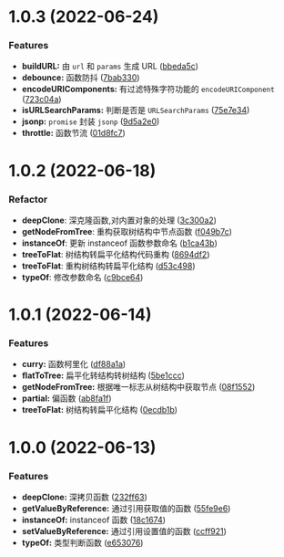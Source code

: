 <!--
 * @Author: Chengbotao
 * @Date: 2022-06-15 09:27:24
-->

# 1.0.3 (2022-06-24)

### Features

- **buildURL:** 由 `url` 和 `params` 生成 URL ([bbeda5c](https://github.com/chengbotao/billows/commit/bbeda5cf111c0bf2ad41071178081f6ecbb2aca9))
- **debounce:** 函数防抖 ([7bab330](https://github.com/chengbotao/billows/commit/7bab330422433e78176013b11660f032302f6ea9))
- **encodeURIComponents:** 有过滤特殊字符功能的 `encodeURIComponent` ([723c04a](https://github.com/chengbotao/billows/commit/723c04af531a40297b1f13db0e2a7e6b2402ec5a))
- **isURLSearchParams:** 判断是否是 `URLSearchParams` ([75e7e34](https://github.com/chengbotao/billows/commit/75e7e344eabac10996fd4a78a2f611e6d55ec1a5))
- **jsonp:** `promise` 封装 `jsonp` ([9d5a2e0](https://github.com/chengbotao/billows/commit/9d5a2e018214bba7fd4d40bf00ad34acdbefe23e))
- **throttle:** 函数节流 ([01d8fc7](https://github.com/chengbotao/billows/commit/01d8fc75ce0db8b7c1fc20375928e5b05b5f6820))

# 1.0.2 (2022-06-18)

### Refactor

- **deepClone**: 深克隆函数,对内置对象的处理 ([3c300a2](https://github.com/chengbotao/billows/commit/3c300a2))
- **getNodeFromTree**: 重构获取树结构中节点函数 ([f049b7c](https://github.com/chengbotao/billows/commit/f049b7c))
- **instanceOf**: 更新 instanceof 函数参数命名 ([b1ca43b](https://github.com/chengbotao/billows/commit/b1ca43b))
- **treeToFlat**: 树结构转扁平化结构代码重构 ([8694df2](https://github.com/chengbotao/billows/commit/8694df2))
- **treeToFlat**: 重构树结构转扁平化结构 ([d53c498](https://github.com/chengbotao/billows/commit/d53c498))
- **typeOf**: 修改参数命名 ([c9bce64](https://github.com/chengbotao/billows/commit/c9bce64))

# 1.0.1 (2022-06-14)

### Features

- **curry:** 函数柯里化 ([df88a1a](https://github.com/chengbotao/billows/commit/df88a1afef0a8e426a12767754f348ab03dd336a))
- **flatToTree:** 扁平化转结构转树结构 ([5be1ccc](https://github.com/chengbotao/billows/commit/5be1ccc5328b1d0e5c143d82dbfcb7c085d30e55))
- **getNodeFromTree:** 根据唯一标志从树结构中获取节点 ([08f1552](https://github.com/chengbotao/billows/commit/08f1552ab1e7a888dbb0761ad4398868894f6d47))
- **partial:** 偏函数 ([ab8fa1f](https://github.com/chengbotao/billows/commit/ab8fa1fe253b7bd7e96d5c5a2f88240ea2d05eab))
- **treeToFlat:** 树结构转扁平化结构 ([0ecdb1b](https://github.com/chengbotao/billows/commit/0ecdb1b56f677e6f3d29703ddd45dfc3aca53097))

# 1.0.0 (2022-06-13)

### Features

- **deepClone:** 深拷贝函数 ([232ff63](https://github.com/chengbotao/billows/commit/232ff63435dc6b16707d43fd5f978aff40765051))
- **getValueByReference:** 通过引用获取值的函数 ([55fe9e6](https://github.com/chengbotao/billows/commit/55fe9e65b5dd932ac5906e8fae84e2ef8104f276))
- **instanceOf:** instanceof 函数 ([18c1674](https://github.com/chengbotao/billows/commit/18c1674a67935029f04d29552cb92c5a3e0d8007))
- **setValueByReference:** 通过引用设置值的函数 ([ccff921](https://github.com/chengbotao/billows/commit/ccff921713d956442822da1a165d0301daccf1a3))
- **typeOf:** 类型判断函数 ([e653076](https://github.com/chengbotao/billows/commit/e653076a1c5d12a8092f2b8db8f9755ce04addd2))
